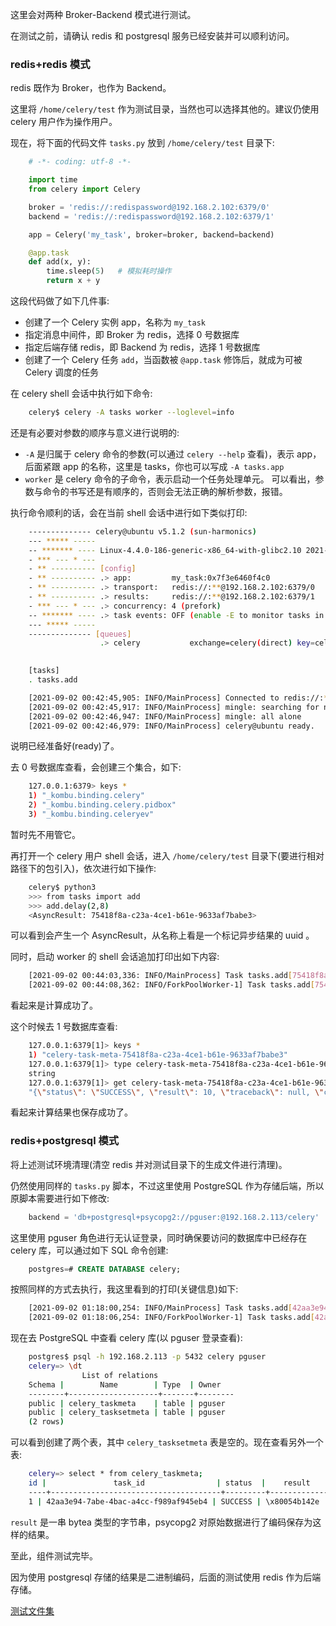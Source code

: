 
这里会对两种 Broker-Backend 模式进行测试。

在测试之前，请确认 redis 和 postgresql 服务已经安装并可以顺利访问。

### redis+redis 模式

redis 既作为 Broker，也作为 Backend。

这里将 `/home/celery/test` 作为测试目录，当然也可以选择其他的。建议仍使用 celery 用户作为操作用户。

现在，将下面的代码文件 `tasks.py` 放到 `/home/celery/test` 目录下:
```py
    # -*- coding: utf-8 -*-

    import time
    from celery import Celery

    broker = 'redis://:redispassword@192.168.2.102:6379/0'
    backend = 'redis://:redispassword@192.168.2.102:6379/1'

    app = Celery('my_task', broker=broker, backend=backend)

    @app.task
    def add(x, y):
        time.sleep(5)   # 模拟耗时操作
        return x + y
```
这段代码做了如下几件事:
* 创建了一个 Celery 实例 app，名称为 `my_task`
* 指定消息中间件，即 Broker 为 redis，选择 0 号数据库
* 指定后端存储 redis，即 Backend 为 redis，选择 1 号数据库
* 创建了一个 Celery 任务 `add`，当函数被 `@app.task` 修饰后，就成为可被 Celery 调度的任务

在 celery shell 会话中执行如下命令:
```sh
    celery$ celery -A tasks worker --loglevel=info
```
还是有必要对参数的顺序与意义进行说明的:
* `-A` 是归属于 celery 命令的参数(可以通过 `celery --help` 查看)，表示 app，后面紧跟 app 的名称，这里是 tasks，你也可以写成 `-A tasks.app`
* `worker` 是 celery 命令的子命令，表示启动一个任务处理单元。
可以看出，参数与命令的书写还是有顺序的，否则会无法正确的解析参数，报错。

执行命令顺利的话，会在当前 shell 会话中进行如下类似打印:
```sh
    -------------- celery@ubuntu v5.1.2 (sun-harmonics)
    --- ***** ----- 
    -- ******* ---- Linux-4.4.0-186-generic-x86_64-with-glibc2.10 2021-09-02 00:42:45
    - *** --- * --- 
    - ** ---------- [config]
    - ** ---------- .> app:         my_task:0x7f3e6460f4c0
    - ** ---------- .> transport:   redis://:**@192.168.2.102:6379/0
    - ** ---------- .> results:     redis://:**@192.168.2.102:6379/1
    - *** --- * --- .> concurrency: 4 (prefork)
    -- ******* ---- .> task events: OFF (enable -E to monitor tasks in this worker)
    --- ***** ----- 
    -------------- [queues]
                    .> celery           exchange=celery(direct) key=celery
                    

    [tasks]
    . tasks.add

    [2021-09-02 00:42:45,905: INFO/MainProcess] Connected to redis://:**@192.168.2.102:6379/0
    [2021-09-02 00:42:45,917: INFO/MainProcess] mingle: searching for neighbors
    [2021-09-02 00:42:46,947: INFO/MainProcess] mingle: all alone
    [2021-09-02 00:42:46,979: INFO/MainProcess] celery@ubuntu ready.
```
说明已经准备好(ready)了。

去 0 号数据库查看，会创建三个集合，如下:
```sh
    127.0.0.1:6379> keys *
    1) "_kombu.binding.celery"
    2) "_kombu.binding.celery.pidbox"
    3) "_kombu.binding.celeryev"
```
暂时先不用管它。

再打开一个 celery 用户 shell 会话，进入 `/home/celery/test` 目录下(要进行相对路径下的包引入)，依次进行如下操作:
```sh
    celery$ python3
    >>> from tasks import add
    >>> add.delay(2,8)
    <AsyncResult: 75418f8a-c23a-4ce1-b61e-9633af7babe3>
```
可以看到会产生一个 AsyncResult，从名称上看是一个标记异步结果的 uuid 。

同时，启动 worker 的 shell 会话追加打印出如下内容:
```sh
    [2021-09-02 00:44:03,336: INFO/MainProcess] Task tasks.add[75418f8a-c23a-4ce1-b61e-9633af7babe3] received
    [2021-09-02 00:44:08,362: INFO/ForkPoolWorker-1] Task tasks.add[75418f8a-c23a-4ce1-b61e-9633af7babe3] succeeded in 5.024489921000168s: 10
```
看起来是计算成功了。

这个时候去 1 号数据库查看:
```sh
    127.0.0.1:6379[1]> keys *
    1) "celery-task-meta-75418f8a-c23a-4ce1-b61e-9633af7babe3"
    127.0.0.1:6379[1]> type celery-task-meta-75418f8a-c23a-4ce1-b61e-9633af7babe3
    string
    127.0.0.1:6379[1]> get celery-task-meta-75418f8a-c23a-4ce1-b61e-9633af7babe3
    "{\"status\": \"SUCCESS\", \"result\": 10, \"traceback\": null, \"children\": [], \"date_done\": \"2021-09-02T07:44:08.346607\", \"task_id\": \"75418f8a-c23a-4ce1-b61e-9633af7babe3\"}"
```
看起来计算结果也保存成功了。

### redis+postgresql 模式

将上述测试环境清理(清空 redis 并对测试目录下的生成文件进行清理)。

仍然使用同样的 `tasks.py` 脚本，不过这里使用 PostgreSQL 作为存储后端，所以原脚本需要进行如下修改:
```py
    backend = 'db+postgresql+psycopg2://pguser:@192.168.2.113/celery'
```
这里使用 pguser 角色进行无认证登录，同时确保要访问的数据库中已经存在 celery 库，可以通过如下 SQL 命令创建:
```sql
    postgres=# CREATE DATABASE celery;
```

按照同样的方式去执行，我这里看到的打印(关键信息)如下:
```sh
    [2021-09-02 01:18:00,254: INFO/MainProcess] Task tasks.add[42aa3e94-7abe-4bac-a4cc-f989af945eb4] received
    [2021-09-02 01:18:06,254: INFO/ForkPoolWorker-1] Task tasks.add[42aa3e94-7abe-4bac-a4cc-f989af945eb4] succeeded in 5.997454688000289s: 20
```

现在去 PostgreSQL 中查看 celery 库(以 pguser 登录查看):
```sh
    postgres$ psql -h 192.168.2.113 -p 5432 celery pguser
    celery=> \dt
                List of relations
    Schema |        Name        | Type  | Owner  
    --------+--------------------+-------+--------
    public | celery_taskmeta    | table | pguser
    public | celery_tasksetmeta | table | pguser
    (2 rows)
```
可以看到创建了两个表，其中 `celery_tasksetmeta` 表是空的。现在查看另外一个表:
```sh
    celery=> select * from celery_taskmeta;
    id |               task_id                | status  |    result    |         date_done          | traceback | name | args | kwargs | worker | retries | queue 
    ----+--------------------------------------+---------+--------------+----------------------------+-----------+------+------+--------+--------+---------+-------
    1 | 42aa3e94-7abe-4bac-a4cc-f989af945eb4 | SUCCESS | \x80054b142e | 2021-09-02 08:18:06.222895 |           |      |      |        |        |         | 
```
`result` 是一串 bytea 类型的字节串，psycopg2 对原始数据进行了编码保存为这样的结果。


至此，组件测试完毕。

因为使用 postgresql 存储的结果是二进制编码，后面的测试使用 redis 作为后端存储。

[测试文件集](02)